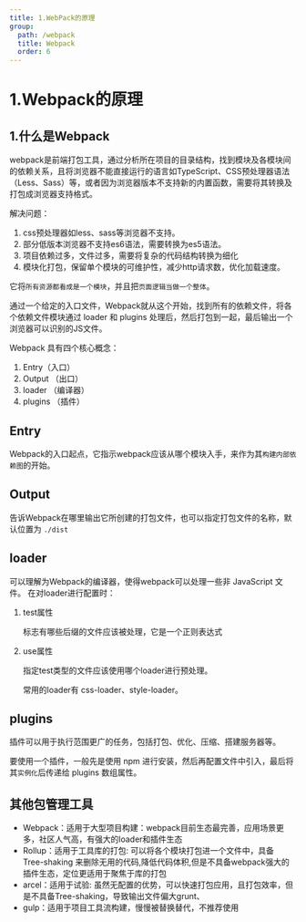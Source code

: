 ```yaml
---
title: 1.WebPack的原理
group:
  path: /webpack
  title: Webpack
  order: 6
---
```

# 1.Webpack的原理

## 1.什么是Webpack
webpack是前端打包工具，通过分析所在项目的目录结构，找到模块及各模块间的依赖关系，且将浏览器不能直接运行的语言如TypeScript、CSS预处理器语法（Less、Sass）等，或者因为浏览器版本不支持新的内置函数，需要将其转换及打包成浏览器支持格式。


解决问题：
1. css预处理器如less、sass等浏览器不支持。
2. 部分低版本浏览器不支持es6语法，需要转换为es5语法。
3. 项目依赖过多，文件过多，需要将复杂的代码结构转换为细化
4. 模块化打包，保留单个模块的可维护性，减少http请求数，优化加载速度。


它将`所有资源都看成是一个模块`，并且把`页面逻辑当做一个整体`。

通过一个给定的入口文件，Webpack就从这个开始，找到所有的依赖文件，将各个依赖文件模块通过 loader 和 plugins 处理后，然后打包到一起，最后输出一个浏览器可以识别的JS文件。

Webpack 具有四个核心概念：
1. Entry（入口）
2. Output （出口）
3. loader （编译器）
4. plugins （插件）

## Entry
Webpack的入口起点，它指示webpack应该从哪个模块入手，来作为其`构建内部依赖图`的开始。

## Output
告诉Webpack在哪里输出它所创建的打包文件，也可以指定打包文件的名称，默认位置为 `./dist`

## loader
可以理解为Webpack的编译器，使得webpack可以处理一些非 JavaScript 文件。
在对loader进行配置时：
  1. test属性
     
     标志有哪些后缀的文件应该被处理，它是一个正则表达式

  2. use属性
  
     指定test类型的文件应该使用哪个loader进行预处理。
     
     常用的loader有 css-loader、style-loader。 
## plugins
插件可以用于执行范围更广的任务，包括打包、优化、压缩、搭建服务器等。

要使用一个插件，一般先是使用 npm 进行安装，然后再配置文件中引入，最后将其`实例化`后传递给 plugins 数组属性。


## 其他包管理工具
* Webpack：适⽤于⼤型项目构建：webpack目前生态最完善，应用场景更多，社区人气高，有强⼤的loader和插件⽣态
* Rollup：适⽤于工具库的打包: 可以将各个模块打包进⼀个⽂件中，具备 Tree-shaking 来删除⽆⽤的代码,降低代码体积,但是不具备webpack强大的插件生态，定位更适用于聚焦于库的打包
* arcel：适⽤于试验: 虽然无配置的优势，可以快速打包应用，且打包效率，但是不具备Tree-shaking，导致输出文件偏大grunt、
* gulp：适用于项目工具流构建，慢慢被替换替代，不推荐使用